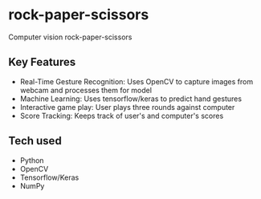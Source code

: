 # rock-paper-scissors
Computer vision rock-paper-scissors 

## Key Features
- Real-Time Gesture Recognition: Uses OpenCV to capture images from webcam and processes them for model
- Machine Learning: Uses tensorflow/keras to predict hand gestures
- Interactive game play: User plays three rounds against computer
- Score Tracking: Keeps track of user's and computer's scores

## Tech used
- Python 
- OpenCV
- Tensorflow/Keras
- NumPy